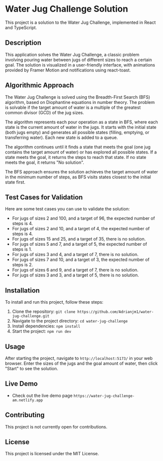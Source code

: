 # Water Jug Challenge Solution

This project is a solution to the Water Jug Challenge, implemented in React and TypeScript.

## Description

This application solves the Water Jug Challenge, a classic problem involving pouring water between jugs of different sizes to reach a certain goal. The solution is visualized in a user-friendly interface, with animations provided by Framer Motion and notifications using react-toast.

## Algorithmic Approach

The Water Jug Challenge is solved using the Breadth-First Search (BFS) algorithm, based on Diophantine equations in number theory. The problem is solvable if the target amount of water is a multiple of the greatest common divisor (GCD) of the jug sizes.

The algorithm represents each pour operation as a state in BFS, where each state is the current amount of water in the jugs. It starts with the initial state (both jugs empty) and generates all possible states (filling, emptying, or transferring water). Each new state is added to a queue.

The algorithm continues until it finds a state that meets the goal (one jug contains the target amount of water) or has explored all possible states. If a state meets the goal, it returns the steps to reach that state. If no state meets the goal, it returns "No solution".

The BFS approach ensures the solution achieves the target amount of water in the minimum number of steps, as BFS visits states closest to the initial state first.


## Test Cases for Validation

Here are some test cases you can use to validate the solution:


- For jugs of sizes 2 and 100, and a target of 96, the expected number of steps is 4.
- For jugs of sizes 2 and 10, and a target of 4, the expected number of steps is 4.
- For jugs of sizes 15 and 25, and a target of 35, there is no solution.
- For jugs of sizes 5 and 7, and a target of 5, the expected number of steps is 1.
- For jugs of sizes 3 and 4, and a target of 7, there is no solution.
- For jugs of sizes 7 and 10, and a target of 3, the expected number of steps is 2.
- For jugs of sizes 6 and 9, and a target of 7, there is no solution.
- For jugs of sizes 3 and 3, and a target of 5, there is no solution.

## Installation

To install and run this project, follow these steps:

1. Clone the repository: `git clone https://github.com/Adrianjm1/water-jug-challenge.git`
2. Navigate to the project directory: `cd water-jug-challenge`
3. Install dependencies: `npm install`
4. Start the project: `npm run dev`

## Usage

After starting the project, navigate to `http://localhost:5173/` in your web browser. Enter the sizes of the jugs and the goal amount of water, then click "Start" to see the solution.

## Live Demo

- Check out the live demo page `https://water-jug-challenge-am.netlify.app`

## Contributing

This project is not currently open for contributions.

## License

This project is licensed under the MIT License.
